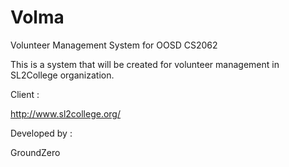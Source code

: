 Volma
=====

Volunteer Management System for OOSD CS2062

This is a system that will be created for volunteer management in SL2College organization.

Client :

http://www.sl2college.org/

Developed by :

GroundZero
